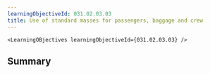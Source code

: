 ```yaml
---
learningObjectiveId: 031.02.03.03
title: Use of standard masses for passengers, baggage and crew
---
```


```tsx eval
<LearningOBjectives learningObjectiveId={031.02.03.03} />
```

## Summary

